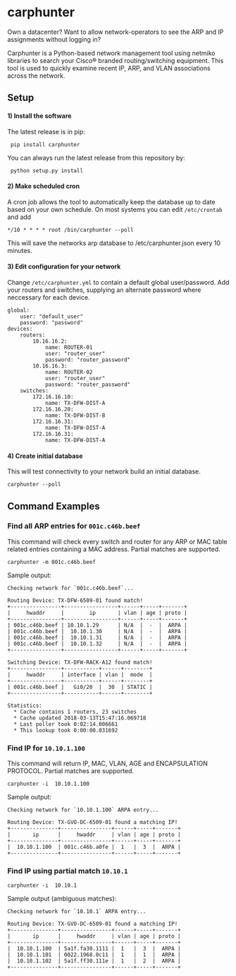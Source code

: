 # carphunter

Own a datacenter? Want to allow network-operators to see the  ARP and IP assignments without logging in?

Carphunter is a Python-based network management tool using netmiko libraries to search your Cisco® branded routing/switching equipment. This tool is used to quickly examine recent IP, ARP, and VLAN associations across the  network.

## Setup

#### 1) Install the software

The latest release is in pip:


     pip install carphunter

You can always run the latest release from this repository by:

     python setup.py install

#### 2) Make scheduled cron

A cron job allows the tool to automatically keep the database up to date based on your own schedule. On most systems you can edit ```/etc/crontab``` and add

    */10 * * * * root /bin/carphunter --poll

This will save the networks arp database to /etc/carphunter.json every 10 minutes.

#### 3) Edit configuration for your network

Change ```/etc/carphunter.yml``` to contain a default global user/password. Add your routers and switches, supplying an alternate password where neccessary for each device.

    global:
        user: "default_user"
        password: "password"
    devices:
        routers:
            10.16.16.2:
                name: ROUTER-01
                user: "router_user"
                password: "router_password"
            10.16.16.3:
                name: ROUTER-02
                user: "router_user"
                password: "router_password"
        switches:
            172.16.16.10:
                name: TX-DFW-DIST-A
            172.16.16.20:
                name: TX-DFW-DIST-B
            172.16.16.31:
                name: TX-DFW-DIST-A
            172.16.16.31:
                name: TX-DFW-DIST-A


#### 4) Create initial database

This will test connectivity to your network build an initial database.

    carphunter --poll
   

## Command Examples

### Find all ARP entries for ```001c.c46b.beef```

This command will check every switch and router for any ARP or MAC table related entries containing a MAC address. Partial matches are supported.

    carphunter -m 001c.c46b.beef

Sample output:

    Checking network for `001c.c46b.beef`...

    Routing Device: TX-DFW-6509-01 found match!
    +----------------+-----------------+------+-----+-------+
    |     hwaddr     |        ip       | vlan | age | proto |
    +----------------+-----------------+------+-----+-------+
    | 001c.c46b.beef | 10.10.1.29      | N/A  |  -  |  ARPA |
    | 001c.c46b.beef |  10.10.1.30     | N/A  |  -  |  ARPA |
    | 001c.c46b.beef |  10.10.1.31     | N/A  |  -  |  ARPA |
    | 001c.c46b.beef |  10.10.1.32     | N/A  |  -  |  ARPA |
    +----------------+-----------------+------+-----+-------+

    Switching Device: TX-DFW-RACK-A12 found match!
    +----------------+-----------+------+--------+
    |     hwaddr     | interface | vlan |  mode  |
    +----------------+-----------+------+--------+
    | 001c.c46b.beef |   Gi0/20  |  30  | STATIC |
    +----------------+-----------+------+--------+

    Statistics:
      * Cache contains 1 routers, 23 switches
      * Cache updated 2018-03-13T15:47:16.069718
      * Last poller took 0:02:14.006661
      * This lookup took 0:00:00.031692


### Find IP for ```10.10.1.100```

This command will return IP, MAC, VLAN, AGE and ENCAPSULATION PROTOCOL. Partial matches are supported.

    carphunter -i  10.10.1.100
 
 Sample output:
 
    Checking network for `10.10.1.100` ARPA entry...

    Routing Device: TX-GVO-DC-6509-01 found a matching IP!
    +---------------+----------------+------+-----+-------+
    |       ip      |     hwaddr     | vlan | age | proto |
    +---------------+----------------+------+-----+-------+
    |  10.10.1.100  | 001c.c46b.a0fe |  1   |  3  |  ARPA |
    +---------------+----------------+------+-----+-------+

### Find IP using partial match ```10.10.1```

    carphunter -i  10.10.1
 
 Sample output (ambiguous matches):
 
    Checking network for `10.10.1` ARPA entry...

    Routing Device: TX-GVO-DC-6509-01 found a matching IP!
    +---------------+----------------+------+-----+-------+
    |       ip      |     hwaddr     | vlan | age | proto |
    +---------------+----------------+------+-----+-------+
    |  10.10.1.100  | 5a1f.fa30.1111 |  1   |  3  |  ARPA |
    |  10.10.1.101  | 0022.1968.0c11 |  1   |  1  |  ARPA |
    |  10.10.1.102  | 5a1f.ff30.111e |  1   |  2  |  ARPA |
    +---------------+----------------+------+-----+-------+

